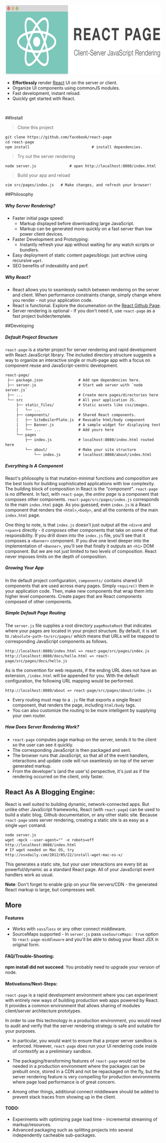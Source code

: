 <img height="224px" width="704px" src="./src/static_files/images/ReactPageLogo@2x.png"/>


  - **Effortlessly** render [React](http://www.github.com/facebook/react/) UI on the server _or_ client.
  - Organize UI components using commonJS modules.
  - Fast development, instant reload.
  - Quickly get started with React.

<br>

##Install

> Clone this project

    git clone https://github.com/facebook/react-page
    cd react-page
    npm install                            # install dependencies.
    
> Try out the server rendering

    node server.js               # open http://localhost:8080/index.html
    
> Build your app and reload

    vim src/pages/index.js   # Make changes, and refresh your browser!

##Philosophy

##### Why Server Rendering?

  - Faster initial page speed:
    - Markup displayed before downloading large JavaScript.
    - Markup can be generated more quickly on a fast server than low power client devices.
  - Faster Development and Prototyping:
    - Instantly refresh your app without waiting for any watch scripts or
    bundlers.
  - Easy deployment of static content pages/blogs: just archive using recursive
  `wget`.
  - SEO benefits of indexability and perf.


##### Why React?

  - React allows you to seamlessly switch between rendering on the server and
  client. When performance constraints change, simply
  change where you render - not your application code.
  - React is functional. Explore the documenation on the [React Github Page](http://www.github.com/facebook/react/).
  - Server rendering is optional - If you don't need it, use `react-page` as a fast project builder/template.


##Developing

##### Default Project Structure

`react-page` is a starter project for server rendering and rapid development
with React JavaScript library. The included directory structure suggests a way
to organize an interactive single _or_ multi-page app with a focus on
component reuse and JavaScript-centric development.


    react-page/
     ├── package.json                # Add npm dependencies here.
     ├── server.js                   # Start web server with `node server.js`
     ├── ...                         # Create more pages/directories here
     └── src                         # All your application JS.
         ├── static_files/           # Static assets like css/images.
         │   └── ...
         ├── components/             # Shared React components.
         │   ├── SiteBoilerPlate.js  # Reusable html/body component
         │   ├── Banner.js           # A sample widget for displaying text
         │   └── ...                 # Add yours here
         └── pages
             ├── index.js            # localhost:8080/index.html routed here
             └── about/              # Make your site structure
                 └── index.js        # localhost:8080/about/index.html


##### Everything Is A Component

React's philosophy is that mutation-minimal functions and composition are the
best tools for building sophisticated applications with low complexity. The
building block of composition in React is the _"component"_. `react-page` is no
different. In fact, with `react-page`, the _entire page_ is a component that
composes other components. `react-page/src/pages/index.js` corresponds to the
main `index.html` page. As you guessed, even `index.js` is a React component that
renders the `<html>`,`<body>`, and all the contents of the main `index.html`
page.

One thing to note, is that `index.js` doesn't just output all the `<div>`s and
`<span>`s directly - it _composes_ other components that take on some of that
responsibility. If you drill down into the `index.js` file, you'll see that it
composes a `<Banner>` component. If you dive one level deeper into the
implementation of `<Banner>`, you'll see that finally it outputs an `<h1>` DOM
component. But we are not just limited to two levels of composition. React never
imposes limits on the depth of composition.


##### Growing Your App

In the default project configuration, `components/` contains shared UI
components that are used across many pages. Simply `require()` them in your
application code. Then, make new components that wrap them into higher level
components. Create pages that are React components composed of other components.


##### Simple Default Page Routing

The `server.js` file supplies a root directory `pageRouteRoot` that indicates
where your pages are located in your project structure. By default, it is set to
`/absolute-path-to/src/pages/` which means that URLs will be mapped to
corresponding JavaScript components as follows.

    http://localhost:8080/index.html => react-page/src/pages/index.js
    http://localhost:8080/docs/hello.html => react-page/src/pages/docs/hello.js

As is the convention for web requests, if the ending URL does not have an
extension, `/index.html` will be appended for you. With the default
configuration, the following URL mapping would be performed.

    http://localhost:8080/about => react-page/src/pages/about/index.js

- Every routing must map to a `.js` file that exports a single React component,
  that renders the page, including `html/body` tags.
- You can also customize the routing to be more intelligent by supplying your
own router.


##### How Does Server Rendering Work?

  - `react-page` computes page markup on the server, sends it to the client so the
    user can see it quickly.
  - The corresponding JavaScript is then packaged and sent.
  - The browser runs that JavaScript, so that all of the event handlers,
  interactions and update code will run seamlessly on top of the server
  generated markup.
  - From the developer's (and the user's) perspective, it's just as if the
  rendering occurred on the client, only faster.



## React As A Blogging Engine:

React is well suited to building dynamic, network-connected apps. But unlike other JavaScript
frameworks, React (with `react-page`) can be used to build a static blog, Github documentation,
or any other static site. Because `react-page` uses server rendering, creating a static site
is as easy as a single `wget` comand.

    node server.js
    wget -mpck --user-agent="" -e robots=off http://localhost:8080/index.html
    # If wget needed on Mac OS, try http://osxdaily.com/2012/05/22/install-wget-mac-os-x/

This generates a static site, but your user interactions are every bit as powerful/dynamic as
a standard React page. All of your JavaScript event handlers work as usual.

**Note**: Don't forget to enable gzip on your file servers/CDN - the generated React
markup is large, but compresses well.





## More


#### Features
  - Works with `sass`/`less` or any other connect middleware.
  - SourceMaps supported - In `server.js` pass `useSourceMaps: true` option to
    `react-page-middleware` and you'll be able to debug your React JSX in original
    form.


#### FAQ/Trouble-Shooting:

**npm install did not succeed**: You probably need to upgrade your version of
node.


#### Motivations/Next-Steps:
`react-page` is a rapid development environment where you can experiment with
entirely new ways of building production web apps powered by React. It provides
a common environment that allows sharing of modules client/server architecture
prototypes.

In order to use this technology in a production environment, you would need to
audit and verify that the server rendering strategy is safe and suitable for
your purposes.

- In particular, you would want to ensure that a proper server
sandbox is enforced. However, `react-page` _does_ run your UI rendering code
inside of contextify as a preliminary sandbox.

- The packaging/transforming features of `react-page` would not be needed in a
production environment where the packages can be prebuilt once, stored in a CDN
and not be repackaged on the fly, but the server rendering feature is very
compelling for production environments where page load performance is of great
concern.

- Among other things, additional connect middleware should be added to prevent
stack traces from showing up in the client.



#### TODO:

  - Experiments with optimizing page load time - incremental streaming of
  markup/resources.
  - Advanced packaging such as splitting projects into several independently
  cacheable sub-packages.
